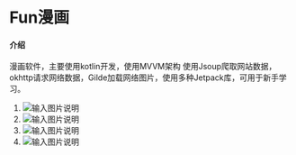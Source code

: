 # Fun漫画

#### 介绍
漫画软件，主要使用kotlin开发，使用MVVM架构
使用Jsoup爬取网站数据，okhttp请求网络数据，Gilde加载网络图片，使用多种Jetpack库，可用于新手学习。


1. ![输入图片说明](https://images.gitee.com/uploads/images/2021/0122/160621_94428a1c_7500578.png "微信截图_20210122160608.png")
1. ![输入图片说明](https://images.gitee.com/uploads/images/2021/0122/160815_6a032c31_7500578.png "微信截图_20210122160020.png")
1. ![输入图片说明](https://images.gitee.com/uploads/images/2021/0122/160823_9bff749c_7500578.png "微信截图_20210122160031.png")
1. ![输入图片说明](https://images.gitee.com/uploads/images/2021/0122/160831_b9e0100b_7500578.png "微信截图_20210122160037.png")

